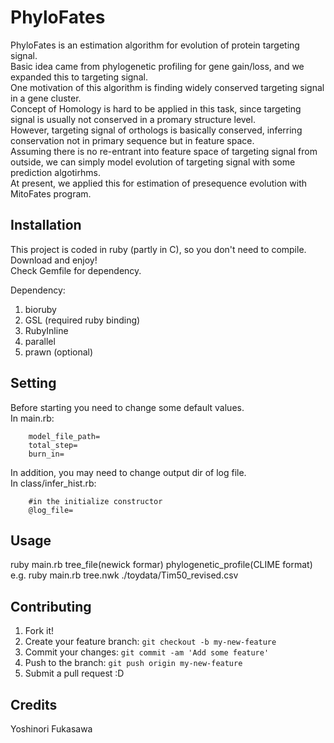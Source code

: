 # PhyloFates
PhyloFates is an estimation algorithm for evolution of protein targeting signal.  
Basic idea came from phylogenetic profiling for gene gain/loss, and we expanded this to targeting signal.  
One motivation of this algorithm is finding widely conserved targeting signal in a gene cluster.  
Concept of Homology is hard to be applied in this task, since targeting signal is usually not conserved in a promary structure level.  
However, targeting signal of orthologs is basically conserved, inferring conservation not in primary sequence but in feature space.  
Assuming there is no re-entrant into feature space of targeting signal from outside, we can simply model evolution of targeting signal with some prediction algotirhms.  
At present, we applied this for estimation of presequence evolution with MitoFates program.  
## Installation
This project is coded in ruby (partly in C), so you don't need to compile.
Download and enjoy!  
Check Gemfile for dependency.

Dependency:  
1. bioruby  
2. GSL (required ruby binding)  
3. RubyInline  
4. parallel  
5. prawn (optional)

## Setting
Before starting you need to change some default values.  
In main.rb:  
```
	model_file_path=  
	total_step=  
	burn_in=  
```
In addition, you may need to change output dir of log file.  
In class/infer_hist.rb:  
```
	#in the initialize constructor
	@log_file=   
```

## Usage

ruby main.rb tree_file(newick formar) phylogenetic_profile(CLIME format)  
e.g. ruby main.rb tree.nwk ./toydata/Tim50_revised.csv  

## Contributing
1. Fork it!
2. Create your feature branch: `git checkout -b my-new-feature`
3. Commit your changes: `git commit -am 'Add some feature'`
4. Push to the branch: `git push origin my-new-feature`
5. Submit a pull request :D

## Credits
Yoshinori Fukasawa
